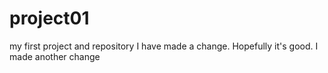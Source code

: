 # project01
my first project and repository
I have made a change. Hopefully it's good.
I made another change
